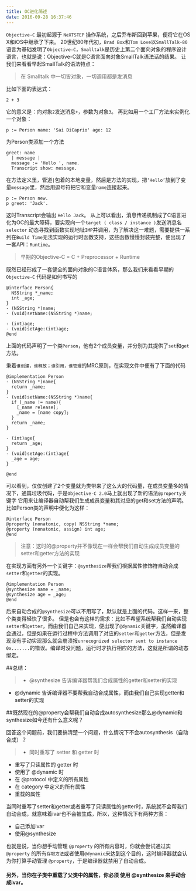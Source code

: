 ```yaml
---
title: OC进化简述
date: 2016-09-28 16:37:46
---
```


`Objective-C` 最初起源于 `NeXTSTEP` 操作系统，之后乔布斯回到苹果，便将它在OS X和iOS中继承了下来。
20世纪80年代初，`Brad Box`和`Tom Love`以`SmallTalk-80`语言为基础发明了`Objective-C`，`Smalltalk`是历史上第二个面向对象的程序设计语言，也就是说：Objective-C就是C语言面向对象SmallTalk语法话的结果。
让我们来看看早起SmallTalk的语法特点：
> 在 Smalltalk 中一切皆对象，一切调用都是发消息

比如下面的表达式：
```smalltalk
2 + 3
```
它的意义是：向对象`2`发送消息`+`，参数为对象`3`。
再比如用一个工厂方法来实例化一个对象：
```smalltalk
p := Person name: 'Sai DiCaprio' age: 12
```
为Person类添加一个方法
```smalltalk
greet: name  
  | message | 
  message := 'Hello ', name. 
  Transcript show: message.
```
在方法定义里，管道` | `包着的本地变量，然后是方法的实现，把`‘Hello’`放到了变量`message`里，然后用逗号符把它和变量`name`连接起来。
```smalltalk
p := Person new.
p greet: 'Jack'.
```
这时Transcript会输出 `Hello Jack`。
从上可以看出，消息传递机制成了C语言进化为OC的最大障碍，要实现向一个` target ( class / instance ) `发送消息名` selector` 动态寻找到函数实现地址`IMP`并调用，为了解决这一难题，需要提供一系列在`Build Time`无法实现的运行时函数支持，这些函数慢慢封装完整，便出现了一套API：`Runtime`。
> 早期的Objective-C = C + Preprocessor + Runtime

既然已经形成了一套健全的面向对象的C语言体系，那么我们来看看早期的`Objective-C` 代码是如何书写的
```objc
@interface Person{
  NSString *_name;
  int _age;
}
- (NSString *)name;
- (void)setName:(NSString *)name;

- (int)age;
- (void)setAge:(int)age;
@end
```
上面的代码声明了一个类`Person`，他有2个成员变量，并分别为其提供了`set`和`get`方法。

秉着`谁创建，谁释放；谁引用，谁管理`的MRC原则，在实现文件中便有了下面的代码
```objc
@implementation Person
- (NSString *)name{
  return _name;
}
- (void)setName:(NSString *)name{
  if (_name != name){
    [_name release];
    _name = [name copy];
  }
  return _name;
}

- (int)age{
  return _age;
}
- (void)setAge:(int)age{
  _age = age;
}

@end
```
可以看到，仅仅创建了2个变量就为类带来了这么大的代码量，在成员变量多的情况下，通篇垃圾代码，于是`Objective-C 2.0`马上就出现了新的语法`@property`关键字
它用来让编译器自动帮我们生成成员变量和其对应的get和set方法的声明。
比如Person类的声明中便化为这样：
```objc
@interface Person
@property (nonatomic, copy) NSString *name;
@property (nonatomic, assign) int age;
@end
```
> 注意：这时的@property并不像现在一样会帮我们自动生成成员变量的setter和getter方法的实现

在实现方面有另外一个关键字：`@synthesize`帮我们根据属性修饰符自动合成`setter`和`getter`的实现。
```objc
@implementation Person
@synthesize name = _name;
@synthesize age = _age;
@end
```
后来自动合成的`@synthesize`可以不用写了，默认就是上面的代码。这样一来，整个类变得轻快了很多。
但是也会有这样的需求：比如不希望系统帮我们自动实现`setter`和`getter`，而由我们自己来实现，便出现了`@dynamic`关键字，虽然编译器会通过，但是如果在运行过程中方法调用了对应的`setter`和`getter`方法，但是发现没有手动实现那么就会崩溃报`unrecognized selector sent to instance 0x.......`的错误。编译时没问题，运行时才执行相应的方法，这就是所谓的动态绑定。

##总结：
> * @synthesize 告诉编译器帮我们合成属性的getter和setter的实现 
* @dynamic 告诉编译器不要帮我自动合成属性，而由我们自己实现getter和setter的实现

##既然现在的@property会帮我们自动合成autosynthesize那么@dynamic和synthesize如今还有什么意义呢？

回答这个问题前，我们要搞清楚一个问题，什么情况下不会autosynthesis（自动合成）？
> * 同时重写了 setter 和 getter 时
* 重写了只读属性的 getter 时
* 使用了 @dynamic 时
* 在 @protocol 中定义的所有属性
* 在 category 中定义的所有属性
* 重载的属性

当同时重写了setter和getter或者重写了只读属性的getter时，系统就不会帮我们自动合成，就意味着ivar也不会被生成，所以，这种情况下有两种方案：
* 自己添加ivar
* 使用@synthesize

也就是说，当你想手动管理 `@property` 的所有内容时，你就会尝试通过实`@property` 的所有`存取方法`或者使用`@dynamic`来达到这个目的，这时编译器就会认为你打算手动管理 `@property`，于是编译器就禁用了自动合成。

#### 另外，当你在子类中重载了父类中的属性，你必须 使用 @synthesize 来手动合成ivar。
